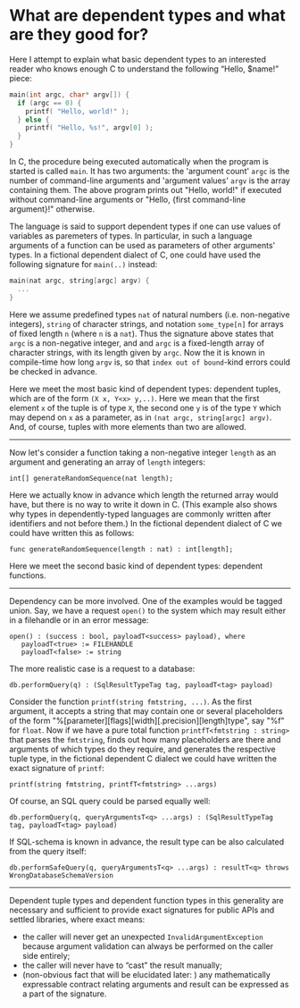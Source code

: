What are dependent types and what are they good for?
====================================================

Here I attempt to explain what basic dependent types to an interested reader who knows enough C to understand the following “Hello, $name!” piece:

```c
main(int argc, char* argv[]) {
  if (argc == 0) {
    printf( "Hello, world!" ); 
  } else {
    printf( "Hello, %s!", argv[0] );
  }
}
```

In C, the procedure being executed automatically when the program is started is called `main`. It has two arguments: the 'argument count' `argc` is the number of command-line arguments and 'argument values' `argv` is the array containing them. The above program prints out "Hello, world!" if executed without command-line arguments or "Hello, {first command-line argument}!" otherwise.


The language is said to support dependent types if one can use values of variables as paremeters of types. In particular, in such a language arguments of a function can be used as parameters of other arguments' types. In a fictional dependent dialect of C, one could have used the following signature for `main(..)` instead:

```c
main(nat argc, string[argc] argv) {
  ...
}
```

Here we assume predefined types `nat` of natural numbers (i.e. non-negative integers), `string` of character strings, and notation `some_type[n]` for arrays of fixed length `n` (where `n` is a `nat`). Thus the signature above states that `argc` is a non-negative integer, and and `argc` is a fixed-length array of character strings, with its length given by `argc`. Now the it is known in compile-time how long `argv` is, so that `index out of bound`-kind errors could be checked in advance.

Here we meet the most basic kind of dependent types: dependent tuples, which are of the form `(X x, Y<x> y,..)`. Here we mean that the first element `x` of the tuple is of type `X`, the second one `y` is of the type `Y` which may depend on `x` as a parameter, as in `(nat argc, string[argc] argv)`. And, of course, tuples with more elements than two are allowed.

* * *

Now let's consider a function taking a non-negative integer `length` as an argument and generating an array of `length` integers:
```
int[] generateRandomSequence(nat length);
```

Here we actually know in advance which length the returned array would have, but there is no way to write it down in C. (This example also shows why types in dependently-typed languages are commonly written after identifiers and not before them.) In the fictional dependent dialect of C we could have written this as follows:
```
func generateRandomSequence(length : nat) : int[length];
```

Here we meet the second basic kind of dependent types: dependent functions.

* * *

Dependency can be more involved. One of the examples would be tagged union. Say, we have a request `open()` to the system which may result either in a filehandle or in an error message:
```
open() : (success : bool, payloadT<success> payload), where
   payloadT<true> := FILEHANDLE
   payloadT<false> := string
```

The more realistic case is a request to a database:
```
db.performQuery(q) : (SqlResultTypeTag tag, payloadT<tag> payload)
```

Consider the function `printf(string fmtstring, ...)`. As the first argument, it accepts a string that may contain one or several placeholders of the form "%[parameter][flags][width][.precision][length]type", say "%f" for `float`. Now if we have a pure total function `printfT<fmtstring : string>` that parses the `fmtstring`, finds out how many placeholders are there and arguments of which types do they require, and generates the respective tuple type, in the fictional dependent C dialect we could have written the exact signature of `printf`:
```
printf(string fmtstring, printfT<fmtstring> ...args)
```

Of course, an SQL query could be parsed equally well:
```
db.performQuery(q, queryArgumentsT<q> ...args) : (SqlResultTypeTag tag, payloadT<tag> payload)
```

If SQL-schema is known in advance, the result type can be also calculated from the query itself:
```
db.performSafeQuery(q, queryArgumentsT<q> ...args) : resultT<q> throws WrongDatabaseSchemaVersion
```

----

Dependent tuple types and dependent function types in this generality are necessary and sufficient to provide exact signatures for public APIs and settled libraries, where exact means:
- the caller will never get an unexpected `InvalidArgumentException` because argument validation can always be performed on the caller side entirely;
- the caller will never have to “cast” the result manually;
- (non-obvious fact that will be elucidated later: ) any mathematically expressable contract relating arguments and result can be expressed as a part of the signature.

